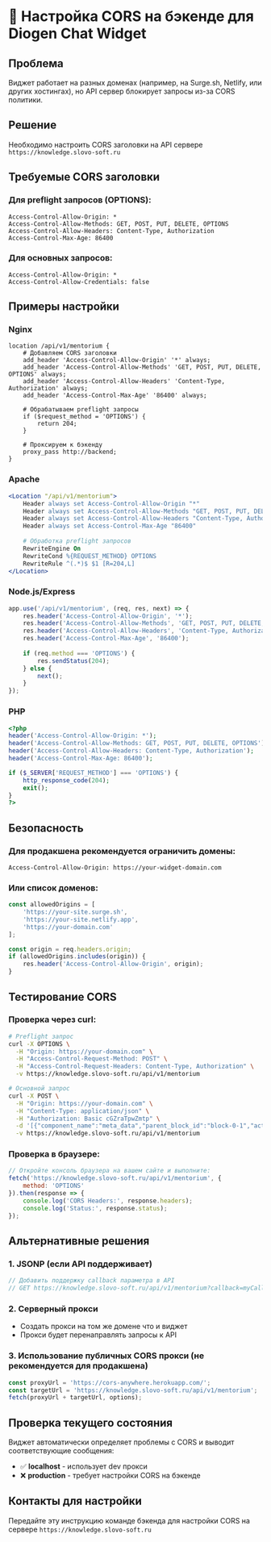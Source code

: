 # 🔧 Настройка CORS на бэкенде для Diogen Chat Widget

## Проблема
Виджет работает на разных доменах (например, на Surge.sh, Netlify, или других хостингах), но API сервер блокирует запросы из-за CORS политики.

## Решение
Необходимо настроить CORS заголовки на API сервере `https://knowledge.slovo-soft.ru`

## Требуемые CORS заголовки

### Для preflight запросов (OPTIONS):
```
Access-Control-Allow-Origin: *
Access-Control-Allow-Methods: GET, POST, PUT, DELETE, OPTIONS
Access-Control-Allow-Headers: Content-Type, Authorization
Access-Control-Max-Age: 86400
```

### Для основных запросов:
```
Access-Control-Allow-Origin: *
Access-Control-Allow-Credentials: false
```

## Примеры настройки

### Nginx
```nginx
location /api/v1/mentorium {
    # Добавляем CORS заголовки
    add_header 'Access-Control-Allow-Origin' '*' always;
    add_header 'Access-Control-Allow-Methods' 'GET, POST, PUT, DELETE, OPTIONS' always;
    add_header 'Access-Control-Allow-Headers' 'Content-Type, Authorization' always;
    add_header 'Access-Control-Max-Age' '86400' always;
    
    # Обрабатываем preflight запросы
    if ($request_method = 'OPTIONS') {
        return 204;
    }
    
    # Проксируем к бэкенду
    proxy_pass http://backend;
}
```

### Apache
```apache
<Location "/api/v1/mentorium">
    Header always set Access-Control-Allow-Origin "*"
    Header always set Access-Control-Allow-Methods "GET, POST, PUT, DELETE, OPTIONS"
    Header always set Access-Control-Allow-Headers "Content-Type, Authorization"
    Header always set Access-Control-Max-Age "86400"
    
    # Обработка preflight запросов
    RewriteEngine On
    RewriteCond %{REQUEST_METHOD} OPTIONS
    RewriteRule ^(.*)$ $1 [R=204,L]
</Location>
```

### Node.js/Express
```javascript
app.use('/api/v1/mentorium', (req, res, next) => {
    res.header('Access-Control-Allow-Origin', '*');
    res.header('Access-Control-Allow-Methods', 'GET, POST, PUT, DELETE, OPTIONS');
    res.header('Access-Control-Allow-Headers', 'Content-Type, Authorization');
    res.header('Access-Control-Max-Age', '86400');
    
    if (req.method === 'OPTIONS') {
        res.sendStatus(204);
    } else {
        next();
    }
});
```

### PHP
```php
<?php
header('Access-Control-Allow-Origin: *');
header('Access-Control-Allow-Methods: GET, POST, PUT, DELETE, OPTIONS');
header('Access-Control-Allow-Headers: Content-Type, Authorization');
header('Access-Control-Max-Age: 86400');

if ($_SERVER['REQUEST_METHOD'] === 'OPTIONS') {
    http_response_code(204);
    exit();
}
?>
```

## Безопасность

### Для продакшена рекомендуется ограничить домены:
```
Access-Control-Allow-Origin: https://your-widget-domain.com
```

### Или список доменов:
```javascript
const allowedOrigins = [
    'https://your-site.surge.sh',
    'https://your-site.netlify.app',
    'https://your-domain.com'
];

const origin = req.headers.origin;
if (allowedOrigins.includes(origin)) {
    res.header('Access-Control-Allow-Origin', origin);
}
```

## Тестирование CORS

### Проверка через curl:
```bash
# Preflight запрос
curl -X OPTIONS \
  -H "Origin: https://your-domain.com" \
  -H "Access-Control-Request-Method: POST" \
  -H "Access-Control-Request-Headers: Content-Type, Authorization" \
  -v https://knowledge.slovo-soft.ru/api/v1/mentorium

# Основной запрос
curl -X POST \
  -H "Origin: https://your-domain.com" \
  -H "Content-Type: application/json" \
  -H "Authorization: Basic cGZraTpwZmtp" \
  -d '[{"component_name":"meta_data","parent_block_id":"block-0-1","action_mode":"dialog","action_params":[{"variable":"input_text","data":"тест"},{"variable":"reference_id","data":"000.3654823.1234567890"}]}]' \
  -v https://knowledge.slovo-soft.ru/api/v1/mentorium
```

### Проверка в браузере:
```javascript
// Откройте консоль браузера на вашем сайте и выполните:
fetch('https://knowledge.slovo-soft.ru/api/v1/mentorium', {
    method: 'OPTIONS'
}).then(response => {
    console.log('CORS Headers:', response.headers);
    console.log('Status:', response.status);
});
```

## Альтернативные решения

### 1. JSONP (если API поддерживает)
```javascript
// Добавить поддержку callback параметра в API
// GET https://knowledge.slovo-soft.ru/api/v1/mentorium?callback=myCallback
```

### 2. Серверный прокси
- Создать прокси на том же домене что и виджет
- Прокси будет перенаправлять запросы к API

### 3. Использование публичных CORS прокси (не рекомендуется для продакшена)
```javascript
const proxyUrl = 'https://cors-anywhere.herokuapp.com/';
const targetUrl = 'https://knowledge.slovo-soft.ru/api/v1/mentorium';
fetch(proxyUrl + targetUrl, options);
```

## Проверка текущего состояния

Виджет автоматически определяет проблемы с CORS и выводит соответствующие сообщения:
- ✅ **localhost** - использует dev прокси
- ❌ **production** - требует настройки CORS на бэкенде

## Контакты для настройки

Передайте эту инструкцию команде бэкенда для настройки CORS на сервере `https://knowledge.slovo-soft.ru` 